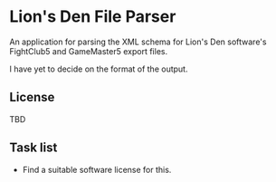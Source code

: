 # Lion's Den File Parser

An application for parsing the XML schema for Lion's Den software's FightClub5 and GameMaster5 export files.

I have yet to decide on the format of the output.

## License

TBD

## Task list

* Find a suitable software license for this.


